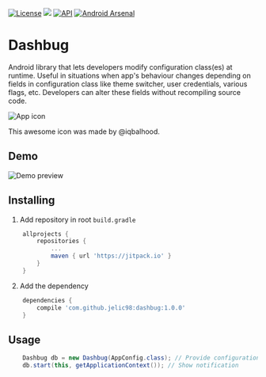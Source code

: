 [![License](https://img.shields.io/badge/License-Apache%202.0-blue.svg)](https://opensource.org/licenses/Apache-2.0)
[![](https://jitpack.io/v/jelic98/dashbug.svg)](https://jitpack.io/#jelic98/dashbug)
[![API](https://img.shields.io/badge/API-19%2B-orange.svg?style=flat)](https://android-arsenal.com/api?level=19)
[![Android Arsenal]( https://img.shields.io/badge/Android%20Arsenal-Dashbug-brightgreen.svg?style=flat)]( https://android-arsenal.com/details/1/6891)

# Dashbug

Android library that lets developers modify configuration class(es) at runtime. Useful in situations when app's behaviour changes depending on fields in configuration class like theme switcher, user credentials, various flags, etc. Developers can alter these fields without recompiling source code. 

![App icon](https://raw.githubusercontent.com/jelic98/dashbug/master/doc/icon.png)

This awesome icon was made by @iqbalhood.

## Demo

![Demo preview](https://raw.githubusercontent.com/jelic98/dashbug/master/doc/demo.gif)

## Installing

1. Add repository in root ```build.gradle```

```gradle
    allprojects {
        repositories {
            ...
            maven { url 'https://jitpack.io' }
        }
    }
```

2. Add the dependency

```gradle
    dependencies {
        compile 'com.github.jelic98:dashbug:1.0.0'
    }
```

## Usage

```java
    Dashbug db = new Dashbug(AppConfig.class); // Provide configuration class
    db.start(this, getApplicationContext()); // Show notification
```

